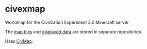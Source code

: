 # civexmap

Worldmap for the Civilization Experiment 3.0 Minecraft server

The [map tiles](https://github.com/dev3map/tiles)
and [displayed data](https://github.com/dev3map/data)
are stored in separate repositories.

Uses [CivMap](https://github.com/Gjum/CivMap).

